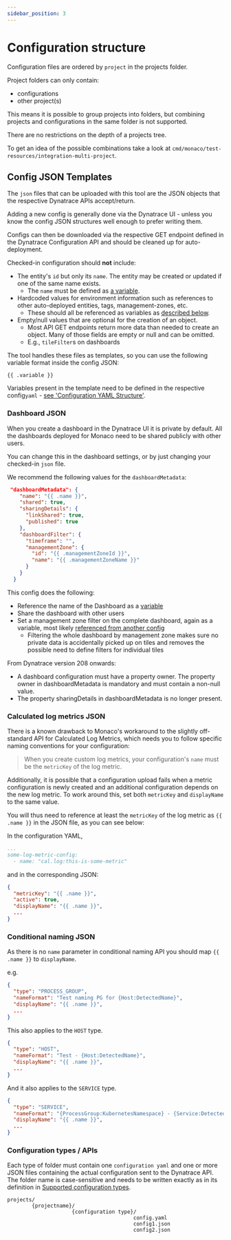 ```yaml
---
sidebar_position: 3
---
```


# Configuration structure

Configuration files are ordered by `project` in the projects folder. 

Project folders can only contain:
- configurations
- other project(s)

This means it is possible to group projects into folders, but combining projects and configurations in the same folder is not supported.

There are no restrictions on the depth of a projects tree.

To get an idea of the possible combinations take a look at `cmd/monaco/test-resources/integration-multi-project`.

## Config JSON Templates

The `json` files that can be uploaded with this tool are the JSON objects that the respective Dynatrace APIs accept/return.

Adding a new config is generally done via the Dynatrace UI - unless you know the config JSON structures well enough to prefer writing them.

Configs can then be downloaded via the respective GET endpoint defined in the Dynatrace Configuration API and should be cleaned up for auto-deployment.

Checked-in configuration should **not** include:

* The entity's `id` but only its `name`. The entity may be created or updated if one of the same name exists.
  * The `name` must be defined as [a variable](#configuration-yaml-structure).
* Hardcoded values for environment information such as references to other auto-deployed entities, tags, management-zones, etc.
  * These should all be referenced as variables as [described below](#referencing-other-configurations).
* Empty/null values that are optional for the creation of an object.
  * Most API GET endpoints return more data than needed to create an object. Many of those fields are empty or null and can be omitted.
  * E.g., `tileFilter`s on dashboards

The tool handles these files as templates, so you can use the following variable format inside the config JSON: 

```
{{ .variable }}
```


Variables present in the template need to be defined in the respective config`yaml` - [see 'Configuration YAML Structure'](../configuration/yaml_config).

### Dashboard JSON

When you create a dashboard in the Dynatrace UI it is private by default. 
All the dashboards deployed for Monaco need to be shared publicly with other users.

You can change this in the dashboard settings, or by just changing your checked-in `json` file.

We recommend the following values for the `dashboardMetadata`:

```json
 "dashboardMetadata": {
    "name": "{{ .name }}",
    "shared": true,
    "sharingDetails": {
      "linkShared": true,
      "published": true
    },
    "dashboardFilter": {
      "timeframe": "",
      "managementZone": {
        "id": "{{ .managementZoneId }}",
        "name": "{{ .managementZoneName }}"
      }
    }
  }
```

This config does the following:
* Reference the name of the Dashboard as a [variable](../configuration/yaml_config)
* Share the dashboard with other users
* Set a management zone filter on the complete dashboard, again as a variable, most likely [referenced from another config](../configuration/yaml_config#referencing-other-configurations)
  * Filtering the whole dashboard by management zone makes sure no private data is accidentally picked up on tiles and removes the possible need to define filters for individual tiles

From Dynatrace version 208 onwards:

- A dashboard configuration must have a property owner. The property owner in dashboardMetadata is mandatory and must contain a non-null value.
- The property sharingDetails in dashboardMetadata is no longer present.

### Calculated log metrics JSON

There is a known drawback to Monaco's workaround to the slightly off-standard API for Calculated Log Metrics, 
which needs you to follow specific naming conventions for your configuration: 

> When you create custom log metrics, your configuration's `name` must be the `metricKey` of the log metric. 

Additionally, it is possible that a configuration upload fails when a metric configuration is newly created
and an additional configuration depends on the new log metric. To work around this, set both `metricKey` and `displayName` to the same value. 

You will thus need to reference at least the `metricKey` of the log metric as `{{ .name }}` in the JSON file, as you can see below: 

In the configuration YAML,

```yaml
...
some-log-metric-config:
  - name: "cal.log:this-is-some-metric"
```

and in the corresponding JSON: 
```json
{
  "metricKey": "{{ .name }}",
  "active": true,
  "displayName": "{{ .name }}",
  ...
}
```

### Conditional naming JSON

As there is no `name` parameter in conditional naming API you should map `{{ .name }}` to `displayName`.

e.g.

```json
{
  "type": "PROCESS_GROUP",
  "nameFormat": "Test naming PG for {Host:DetectedName}",
  "displayName": "{{ .name }}",
  ...
}
```

This also applies to the `HOST` type.

```json
{
  "type": "HOST",
  "nameFormat": "Test - {Host:DetectedName}",
  "displayName": "{{ .name }}",
  ...
}
```

And it also applies to the `SERVICE` type. 

```json
{
  "type": "SERVICE",
  "nameFormat": "{ProcessGroup:KubernetesNamespace} - {Service:DetectedName}",
  "displayName": "{{ .name }}",
  ...
}
```

### Configuration types / APIs

Each type of folder must contain one `configuration yaml` and one or more JSON files containing the actual configuration sent to the Dynatrace API.
The folder name is case-sensitive and needs to be written exactly as in its definition in [Supported configuration types](../configuration/configTypes_tokenPermissions).


```
projects/
        {projectname}/
                     {configuration type}/
                                         config.yaml
                                         config1.json
                                         config2.json
```
